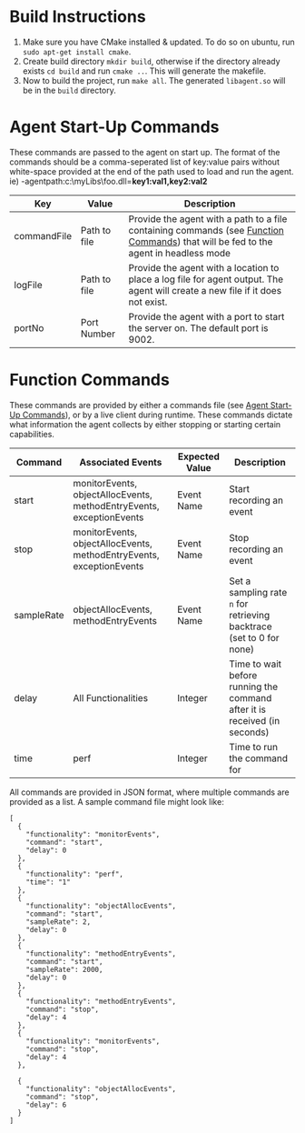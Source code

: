 # Build Instructions
1. Make sure you have CMake installed & updated. To do so on ubuntu, run `sudo apt-get install cmake`.  
2. Create build directory `mkdir build`, otherwise if the directory already exists `cd build` and run `cmake ..`. This will generate the makefile.  
3. Now to build the project, run `make all`. The generated `libagent.so` will be in the `build` directory.


# Agent Start-Up Commands
These commands are passed to the agent on start up. The format of the commands should be a comma-seperated list of key:value pairs without white-space provided at the end of the path used to load and run the agent. ie) -agentpath:c:\myLibs\foo.dll=**key1:val1,key2:val2**

| Key | Value | Description |
| --- | ---| --- |
| commandFile | Path to file | Provide the agent with a path to a file containing commands (see [Function Commands](#function-commands)) that will be fed to the agent in headless mode |
| logFile | Path to file | Provide the agent with a location to place a log file for agent output. The agent will create a new file if it does not exist. |
| portNo | Port Number | Provide the agent with a port to start the server on. The default port is 9002.  


# Function Commands
These commands are provided by either a commands file (see [Agent Start-Up Commands](#agent-start-up-commands)), or by a live client during runtime. These commands dictate what information the agent collects by either stopping or starting certain capabilities.

| Command | Associated Events | Expected Value | Description |
| --- | --- | --- | ---- |
| start | monitorEvents, objectAllocEvents, methodEntryEvents, exceptionEvents | Event Name | Start recording an event |
| stop | monitorEvents, objectAllocEvents, methodEntryEvents, exceptionEvents | Event Name | Stop recording an event |
| sampleRate | objectAllocEvents, methodEntryEvents | Event Name | Set a sampling rate `n` for retrieving backtrace (set to 0 for none) |
| delay | All Functionalities | Integer | Time to wait before running the command after it is received (in seconds) |
| time | perf | Integer | Time to run the command for |

All commands are provided in JSON format, where multiple commands are provided as a list. A sample command file might look like:
```
[
  {
    "functionality": "monitorEvents",
    "command": "start",
    "delay": 0
  },
  {
    "functionality": "perf",
    "time": "1"
  },
  {
    "functionality": "objectAllocEvents",
    "command": "start",
    "sampleRate": 2,
    "delay": 0
  },
  {
    "functionality": "methodEntryEvents",
    "command": "start",
    "sampleRate": 2000,
    "delay": 0
  },
  {
    "functionality": "methodEntryEvents",
    "command": "stop",
    "delay": 4
  },
  {
    "functionality": "monitorEvents",
    "command": "stop",
    "delay": 4
  },
  
  {
    "functionality": "objectAllocEvents",
    "command": "stop",
    "delay": 6
  }
]

```
